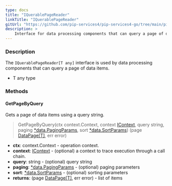 ```yaml
---
type: docs
title: "IQuerablePageReader"
linkTitle: "IQuerablePageReader"
gitUrl: "https://github.com/pip-services4/pip-services4-go/tree/main/pip-services4-persistence-go"
description: >
    Interface for data processing components that can query a page of data items.
---
```


### Description

The `IQuerablePageReader[T any]` interface is used by data processing components that can query a page of data items.

- T any type

### Methods

#### GetPageByQuery
Gets a page of data items using a query string.

> GetPageByQuery(ctx context.Context, context [IContext](../../../components/context/icontext), query string, paging [*data.PagingParams](../../../data/query/paging_params), sort [*data.SortParams](../../../data/query/sort_params)) (page [DataPage[T]](../../../commons/data/data_page), err error)

- **ctx**: context.Context - operation context.
- **context**: [IContext](../../../components/context/icontext) - (optional) a context to trace execution through a call chain.
- **query**: string - (optional) query string
- **paging**: [*data.PagingParams](../../../data/query/paging_params) - (optional) paging parameters
- **sort**: [*data.SortParams](../../../data/query/sort_params) - (optional) sorting parameters
- **returns**: (page [DataPage[T]](../../../data/query/data_page), err error) - list of items

